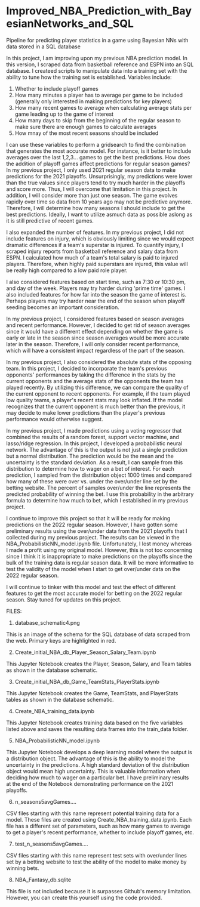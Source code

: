 # Improved_NBA_Prediction_with_BayesianNetworks_and_SQL
Pipeline for predicting player statistics in a game using Bayesian NNs with data stored in a SQL database

In this project, I am improving upon my previous NBA prediction model.  In this version, I scraped data from basketball reference and ESPN into an SQL database.  I createed scripts to manipulate data into a training set with the ability to tune how the training set is established.  Variables include:

1. Whether to include playoff games
2. How many minutes a player has to average per game to be included (generally only interested in making predictions for key players)
3. How many recent games to average when calculating average stats per game leading up to the game of interest
4. How many days to skip from the beginning of the regular season to make sure there are enough games to calculate averages
5. How mnay of the most recent seasons should be included

I can use these variables to perform a gridsearch to find the combination that generates the most accurate model.  For instance, is it better to include averages over the last 1,2,3... games to get the best predictions.  How does the addition of playoff games affect predictions for regular season games?  In my previous project, I only used 2021 regular season data to make predictions for the 2021 playoffs.  Unsurprisingly, my predictions were lower than the true values since players tend to try much harder in the playoffs and score more.  Thus, I will overcome that limitation in this project.  In addition, I will consider more than just one season.  The game evolves rapidly over time so data from 10 years ago may not be predictive anymore.  Therefore, I will determine how many seasons I should include to get the best predictions.  Ideally, I want to utilize asmuch data as possible aslong as it is still predictive of recent games.

I also expanded the number of features.  In my previous project, I did not include features on injury, which is obviously limiting since we would expect dramatic differences if a team's superstar is injured.  To quantify injury, I scraped injury reports from basketball reference and salary data from ESPN.  I calculated how much of a team's total salary is paid to injured players.  Therefore, when highly paid superstars are injured, this value will be really high compared to a low paid role player.

I also considered features based on start time, such as 7:30 or 10:30 pm, and day of the week.  Players may try harder during 'prime time' games.  I also included features for how far into the season the game of interest is.  Perhaps players may try harder near the end of the season when playoff seeding becomes an important consideration.

In my previous project, I considered features based on season averages and recent performance.  However, I decided to get rid of season averages since it would have a different effect depending on whether the game is early or late in the season since season averages would be more accurate later in the season.  Therefore, I will only consider recent performance, which will have a consistent impact regardless of the part of the season.

In my previous project, I also considered the absolute stats of the opposing team.  In this project, I decided to incorporate the team's previous opponents' performances by taking the difference in the stats by the current opponents and the average stats of the opponents the team has played recently.  By utilizing this difference, we can compare the quality of the current opponent to recent opponents.  For example, if the team played low quality teams, a player's recent stats may look inflated.  If the model recognizes that the current opponent is much better than the previous, it may decide to make lower predictions than the player's previous performance would otherwise suggest.

In my previous project, I made predictions using a voting regressor that combined the results of a random forest, support vector machine, and lasso/ridge regression.  In this project, I developed a probabilistic neural network.  The advantage of this is the output is not just a single prediction but a normal distribution.  The prediction would be the mean and the uncertainty is the standard deviation.  As a result, I can sample from this distribution to determine how to wager on a bet of interest.  For each prediction, I sampled from the distribution object 1000 times and compared how many of these were over vs. under the over/under line set by the betting website.  The percent of samples over/under the line represents the predicted probability of winning the bet.  I use this probability in the arbitrary formula to determine how much to bet, which I established in my previous project. 

I continue to improve this project so that it will be ready for making predictions on the 2022 regular season.  However, I have gotten some preliminary results using the over/under data from the 2021 playoffs that I collected during my previous project. The results can be viewed in the NBA_ProbabilisticNN_model.ipynb file.  Unfortunately, I lost money whereas I made a profit using my original model.  However, this is not too concerning since I think it is inappropriate to make predictions on the playoffs since the bulk of the training data is regular season data.  It will be more informative to test the validity of the model when I start to get over/under data on the 2022 regular season.

I will continue to tinker with this model and test the effect of different features to get the most accurate model for betting on the 2022 regular season. Stay tuned for updates on this project.

FILES:

1. database_schematic4.png

This is an image of the schema for the SQL database of data scraped from the web.  Primary keys are highlighted in red.

2. Create_initial_NBA_db_Player_Season_Salary_Team.ipynb

This Jupyter Notebook creates the Player, Season, Salary, and Team tables as shown in the database schematic.  

3. Create_initial_NBA_db_Game_TeamStats_PlayerStats.ipynb

This Jupyter Notebook creates the Game, TeamStats, and PlayerStats tables as shown in the database schematic.  

4. Create_NBA_training_data.ipynb

This Jupyter Notebook creates training data based on the five variables listed above and saves the resulting data frames into the train_data folder.

5. NBA_ProbabilisticNN_model.ipynb

This Jupyter Notebook develops a deep learning model where the output is a distribution object.  The advantage of this is the ability to model the uncertainty in the predictions.  A high standard deviation of the distribution object would mean high uncertainty.  This is valuable information when deciding how much to wager on a particular bet.  I have preliminary results at the end of the Notebook demonstrating performance on the 2021 playoffs.

6. n_seasons5avgGames.... 

CSV files starting with this name represent potential training data for a model.  These files are created using Create_NBA_training_data.ipynb. Each file has a different set of parameters, such as how many games to average to get a player's recent performance, whether to include playoff games, etc.

7. test_n_seasons5avgGames.... 

CSV files starting with this name represent test sets with over/under lines set by a betting website to test the ability of the model to make money by winning bets.

8. NBA_Fantasy_db.sqlite 

This file is not included because it is surpasses Github's memory limitation.  However, you can create this yourself using the code provided.
